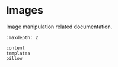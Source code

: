 # Images

Image manipulation related documentation.

```{toctree}
:maxdepth: 2

content
templates
pillow
```

